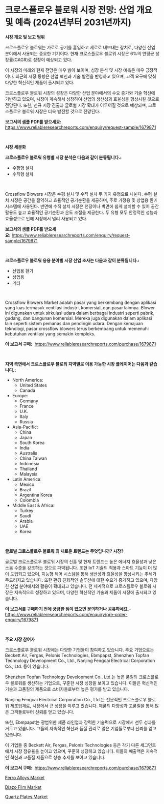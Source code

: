<p><h1>크로스플로우 블로워 시장 전망: 산업 개요 및 예측 (2024년부터 2031년까지)</h1></p><p><strong>시장 개요 및 보고 범위</strong></p>
<p><p>크로스플로우 블로워는 가로로 공기를 흡입하고 세로로 내보내는 장치로, 다양한 산업 분야에서 사용되는 중요한 기기이다. 현재 크로스플로우 블로워 시장은 6%의 연평균 성장률(CAGR)로 성장이 예상되고 있다. </p><p>이 시장의 미래와 현재 전망은 매우 밝아 보이며, 성장 분석 및 시장 예측은 매우 긍정적이다. 최근의 시장 동향은 산업 혁신과 기술 발전을 반영하고 있으며, 고객 요구에 맞춰 다양한 혁신적인 제품이 출시되고 있다.</p><p>크로스플로우 블로워 시장의 성장은 다양한 산업 분야에서의 수요 증가와 기술 혁신에 기반하고 있으며, 시장이 계속해서 성장하여 산업의 생산성과 효율성을 향상시킬 것으로 전망된다. 또한, 신규 시장 진출과 글로벌 시장 확대가 이루어질 것으로 예상되며, 크로스플로우 블로워 시장은 더욱 발전할 것으로 전망된다.</p></p>
<p><strong>보고서의 샘플 PDF를 받으세요:</strong> <a href="https://www.reliableresearchreports.com/enquiry/request-sample/1679871">https://www.reliableresearchreports.com/enquiry/request-sample/1679871</a></p>
<p>&nbsp;</p>
<p><strong>시장 세분화</strong></p>
<p><strong>크로스플로우 블로워 유형별 시장 분석은 다음과 같이 분류됩니다.:</strong></p>
<p><ul><li>수평형 설치</li><li>수직형 설치</li></ul></p>
<p>&nbsp;</p>
<p><p>Crossflow Blowers 시장은 수평 설치 및 수직 설치 두 가지 유형으로 나뉜다. 수평 설치 시장은 공간을 절약하고 효율적인 공기순환을 제공하며, 주로 가정용 및 상업용 환기 시스템에 사용된다. 반면에 수직 설치 시장은 천장이나 벽면에 쉽게 설치할 수 있어 공간 활용도 높고 효율적인 공기순환과 온도 조절을 제공한다. 두 유형 모두 안정적인 성능과 효율성으로 인해 시장에서 널리 사용되고 있다.</p></p>
<p><strong>보고서의 샘플 PDF를 받으세요:</strong>&nbsp;<a href="https://www.reliableresearchreports.com/enquiry/request-sample/1679871">https://www.reliableresearchreports.com/enquiry/request-sample/1679871</a></p>
<p>&nbsp;</p>
<p><strong> 크로스플로우 블로워 응용 분야별 시장 산업 조사는 다음과 같이 분류됩니다.:</strong></p>
<p><ul><li>산업용 환기</li><li>상업용</li><li>기타</li></ul></p>
<p>&nbsp;</p>
<p><p>Crossflow Blowers Market adalah pasar yang berkembang dengan aplikasi yang luas termasuk ventilasi industri, komersial, dan pasar lainnya. Blower ini digunakan untuk sirkulasi udara dalam berbagai industri seperti pabrik, gudang, dan bangunan komersial. Mereka juga digunakan dalam aplikasi lain seperti sistem pemanas dan pendingin udara. Dengan kemajuan teknologi, pasar crossflow blowers terus berkembang untuk memenuhi kebutuhan ventilasi yang semakin kompleks.</p></p>
<p><strong>이 보고서 구매:</strong>&nbsp; <a href="https://www.reliableresearchreports.com/purchase/1679871">https://www.reliableresearchreports.com/purchase/1679871</a></p>
<p>&nbsp;</p>
<p><strong>지역 측면에서 크로스플로우 블로워 지역별로 이용 가능한 시장 플레이어는 다음과 같습니다.:</strong></p>
<p><ul>
    <li>
        North America:
        <ul>
            <li>United States</li>
            <li>Canada</li>
        </ul>
    </li>
    <li>
        Europe:
        <ul>
            <li>Germany</li>
            <li>France</li>
            <li>U.K.</li>
            <li>Italy</li>
            <li>Russia</li>
        </ul>
    </li>
    <li>
        Asia-Pacific:
        <ul>
            <li>China</li>
            <li>Japan</li>
            <li>South Korea</li>
            <li>India</li>
            <li>Australia</li>
            <li>China Taiwan</li>
            <li>Indonesia</li>
            <li>Thailand</li>
            <li>Malaysia</li>
        </ul>
    </li>
    <li>
        Latin America:
        <ul>
            <li>Mexico</li>
            <li>Brazil</li>
            <li>Argentina Korea</li>
            <li>Colombia</li>
        </ul>
    </li>
    <li>
        Middle East & Africa:
        <ul>
            <li>Turkey</li>
            <li>Saudi</li>
            <li>Arabia</li>
            <li>UAE</li>
            <li>Korea</li>
        </ul>
    </li>
    </ul></p>
<p>&nbsp;</p>
<p><strong>글로벌 크로스플로우 블로워 의 새로운 트렌드는 무엇입니까? 시장?</strong></p>
<p><p>글로벌 크로스플로우 블로워 시장의 신흥 및 현재 트렌드는 높은 에너지 효율성과 낮은 소음 수준을 강조하는 것으로 파악됩니다. 또한 IoT 기술의 적용과 스마트 기능이 더 많이 도입되고 있으며, 지능형 제어 시스템을 통해 생산성과 효율성을 향상시키는 추세가 두드러지고 있습니다. 또한 환경 친화적인 솔루션에 대한 수요가 증가하고 있으며, 다양한 산업 분야에서의 활용이 확대되고 있습니다. 전 세계적으로 크로스플로우 블로워 시장은 지속적으로 성장하고 있으며, 다양한 혁신적인 기술과 제품이 시장에 출시되고 있습니다.</p></p>
<p><strong>이 보고서를 구매하기 전에 궁금한 점이 있으면 문의하거나 공유하세요.</strong>- <a href="https://www.reliableresearchreports.com/enquiry/pre-order-enquiry/1679871">https://www.reliableresearchreports.com/enquiry/pre-order-enquiry/1679871</a></p>
<p>&nbsp;</p>
<p><strong>주요 시장 참여자</strong></p>
<p><p>크로스플로우 블로워 시장에는 다양한 기업들이 참여하고 있습니다. 주요 기업으로는 Beckett Air, Fergas, Pelonis Technologies, Ebmpapst, Shenzhen Topfan Technology Development Co., Ltd., Nanjing Fengcai Electrical Corporation Co., Ltd. 등이 있습니다.</p><p>Shenzhen Topfan Technology Development Co., Ltd.는 높은 품질의 크로스플로우 블로워를 생산하는 기업으로, 꾸준한 시장 성장을 보이고 있습니다. 이들은 혁신적인 기술과 고품질의 제품으로 소비자들로부터 높은 평가를 받고 있습니다.</p><p>Nanjing Fengcai Electrical Corporation Co., Ltd.는 전문적인 크로스플로우 블로워 제조업체로, 시장에서 큰 성장을 이루고 있습니다. 제품의 다양성과 고품질을 통해 많은 고객들로부터 신뢰를 얻고 있습니다.</p><p>또한, Ebmpapst는 광범위한 제품 라인업과 강력한 기술력으로 시장에서 선두 성과를 거두고 있습니다. 그들의 지속적인 혁신과 품질 관리로 많은 기업들로부터 신뢰를 얻고 있습니다.</p><p>이 기업들 중 Beckett Air, Fergas, Pelonis Technologies 등은 각기 다른 세그먼트에서 시장 점유율을 높이고 있으며, 꾸준히 성장하고 있습니다. 이들의 매출액은 지속적인 혁신과 고품질 제품으로 상승 추세를 보이고 있습니다.</p></p>
<p><strong>이 보고서 구매:</strong>&nbsp;&nbsp;<a href="https://www.reliableresearchreports.com/purchase/1679871">https://www.reliableresearchreports.com/purchase/1679871</a></p>
<p><p><a href="https://github.com/juancolorado15/Market-Research-Report-List-1/blob/main/ferro-alloys-market.md">Ferro Alloys Market</a></p><p><a href="https://github.com/dx0328/Market-Research-Report-List-1/blob/main/diazo-film-market.md">Diazo Film Market</a></p><p><a href="https://github.com/Glendatilghmankmgz0rbhwpy/Market-Research-Report-List-1/blob/main/quartz-plates-market.md">Quartz Plates Market</a></p></p>

